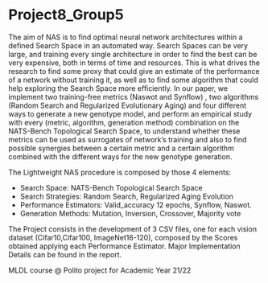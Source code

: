 # Project8_Group5

The aim of NAS is to find optimal neural network architectures within a defined Search Space in an automated way. Search Spaces can be very large, and training every single architecture in order to find the best can be very expensive, both in terms of time and resources.
This is what drives the research to find some proxy that could give an estimate of the performance of a network without training it, as well as to find some algorithm that could help exploring the Search Space more efficiently.
In our paper, we implement two training-free metrics (Naswot and Synflow) , two algorithms (Random Search and Regularized Evolutionary Aging) and four different ways to generate a new genotype model, and perform an empirical study with every (metric, algorithm, generation method) combination on the NATS-Bench Topological Search Space, to understand whether these metrics can be used as surrogates of network’s training and also to find possible synergies between a certain metric and a certain algorithm combined with the different ways for the new genotype generation. 

The Lightweight NAS procedure is composed by those 4 elements:
- Search Space: NATS-Bench Topological Search Space
- Search Strategies: Random Search, Regularized Aging Evolution
- Performance Estimators: Valid_accuracy 12 epochs, Synflow, Naswot.
- Generation Methods: Mutation, Inversion, Crossover, Majority vote

The Project consists in the development of 3 CSV files, one for each vision dataset (Cifar10,Cifar100, ImageNet16-120), composed by the Scores obtained applying each Performance Estimator.
Major Implementation Details can be found in the report.

MLDL course @ Polito project for Academic Year 21/22
